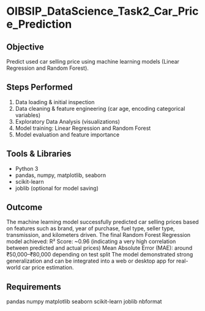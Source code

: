 # OIBSIP_DataScience_Task2_Car_Price_Prediction

## Objective
Predict used car selling price using machine learning models (Linear Regression and Random Forest).

## Steps Performed
1. Data loading & initial inspection
2. Data cleaning & feature engineering (car age, encoding categorical variables)
3. Exploratory Data Analysis (visualizations)
4. Model training: Linear Regression and Random Forest
5. Model evaluation and feature importance

## Tools & Libraries
- Python 3
- pandas, numpy, matplotlib, seaborn
- scikit-learn
- joblib (optional for model saving)

## Outcome
The machine learning model successfully predicted car selling prices based on features such as brand, year of purchase, fuel type, seller type, transmission, and kilometers driven.
    The final Random Forest Regression model achieved:
        R² Score: ~0.96 (indicating a very high correlation between predicted and actual prices)
        Mean Absolute Error (MAE): around ₹50,000–₹80,000 depending on test split
The model demonstrated strong generalization and can be integrated into a web or desktop app for real-world car price estimation.

## Requirements
pandas
numpy
matplotlib
seaborn
scikit-learn
joblib
nbformat
